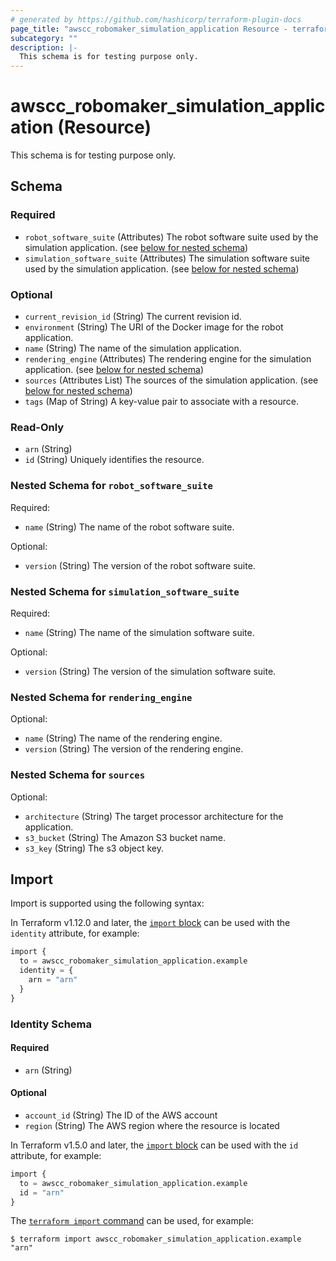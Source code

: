 ```yaml
---
# generated by https://github.com/hashicorp/terraform-plugin-docs
page_title: "awscc_robomaker_simulation_application Resource - terraform-provider-awscc"
subcategory: ""
description: |-
  This schema is for testing purpose only.
---
```


# awscc_robomaker_simulation_application (Resource)

This schema is for testing purpose only.



<!-- schema generated by tfplugindocs -->
## Schema

### Required

- `robot_software_suite` (Attributes) The robot software suite used by the simulation application. (see [below for nested schema](#nestedatt--robot_software_suite))
- `simulation_software_suite` (Attributes) The simulation software suite used by the simulation application. (see [below for nested schema](#nestedatt--simulation_software_suite))

### Optional

- `current_revision_id` (String) The current revision id.
- `environment` (String) The URI of the Docker image for the robot application.
- `name` (String) The name of the simulation application.
- `rendering_engine` (Attributes) The rendering engine for the simulation application. (see [below for nested schema](#nestedatt--rendering_engine))
- `sources` (Attributes List) The sources of the simulation application. (see [below for nested schema](#nestedatt--sources))
- `tags` (Map of String) A key-value pair to associate with a resource.

### Read-Only

- `arn` (String)
- `id` (String) Uniquely identifies the resource.

<a id="nestedatt--robot_software_suite"></a>
### Nested Schema for `robot_software_suite`

Required:

- `name` (String) The name of the robot software suite.

Optional:

- `version` (String) The version of the robot software suite.


<a id="nestedatt--simulation_software_suite"></a>
### Nested Schema for `simulation_software_suite`

Required:

- `name` (String) The name of the simulation software suite.

Optional:

- `version` (String) The version of the simulation software suite.


<a id="nestedatt--rendering_engine"></a>
### Nested Schema for `rendering_engine`

Optional:

- `name` (String) The name of the rendering engine.
- `version` (String) The version of the rendering engine.


<a id="nestedatt--sources"></a>
### Nested Schema for `sources`

Optional:

- `architecture` (String) The target processor architecture for the application.
- `s3_bucket` (String) The Amazon S3 bucket name.
- `s3_key` (String) The s3 object key.

## Import

Import is supported using the following syntax:

In Terraform v1.12.0 and later, the [`import` block](https://developer.hashicorp.com/terraform/language/import) can be used with the `identity` attribute, for example:

```terraform
import {
  to = awscc_robomaker_simulation_application.example
  identity = {
    arn = "arn"
  }
}
```

<!-- schema generated by tfplugindocs -->
### Identity Schema

#### Required

- `arn` (String)

#### Optional

- `account_id` (String) The ID of the AWS account
- `region` (String) The AWS region where the resource is located

In Terraform v1.5.0 and later, the [`import` block](https://developer.hashicorp.com/terraform/language/import) can be used with the `id` attribute, for example:

```terraform
import {
  to = awscc_robomaker_simulation_application.example
  id = "arn"
}
```

The [`terraform import` command](https://developer.hashicorp.com/terraform/cli/commands/import) can be used, for example:

```shell
$ terraform import awscc_robomaker_simulation_application.example "arn"
```
